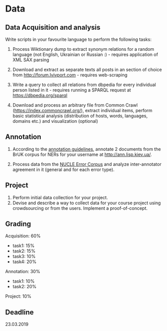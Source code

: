 # Data

## Data Acquisition and analysis

Write scripts in your favourite language to perform the following tasks:

1. Process Wiktionary dump to extract synonym relations for a random language (not English, Ukrainian or Russian :) - requires application of XML SAX parsing

2. Download and extract as separate texts all posts in an section of choice from <http://forum.lvivport.com> - requires web-scraping

3. Write a query to collect all relations from dbpedia for every individual person listed in it - requires running a SPARQL request at <https://dbpedia.org/sparql>

4. Download and process an arbitrary file from Common Crawl (<https://index.commoncrawl.org/>), extract individual items, perform basic statistical analysis (distribution of hosts, words, languages, domains etc.) and visualization (optional)

## Annotation

1. According to the [annotation guidelines](https://github.com/lang-uk/ner-uk/blob/master/doc/README.md), annotate 2 documents from the BrUK corpus for NERs for your username at <http://ann.lisp.kiev.ua/>.

2. Process data from the [NUCLE Error Corpus](http://www.comp.nus.edu.sg/~nlp/conll14st.html#nucle32) and analyze inter-annotator agreement in it (general and for each error type).

## Project

1. Perform initial data collection for your project.
2. Devise and describe a way to collect data for your course project using crowdsourcing or from the users. Implement a proof-of-concept.


## Grading

Acquisition: 60%

- task1: 15%
- task2: 15%
- task3: 10%
- task4: 20%

Annotation: 30%

- task1: 10%
- task2: 20%

Project: 10%

## Deadline

23.03.2019
